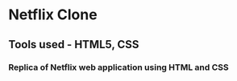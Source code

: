 # Netflix Clone
## Tools used - HTML5, CSS
### Replica of Netflix web application using HTML and CSS